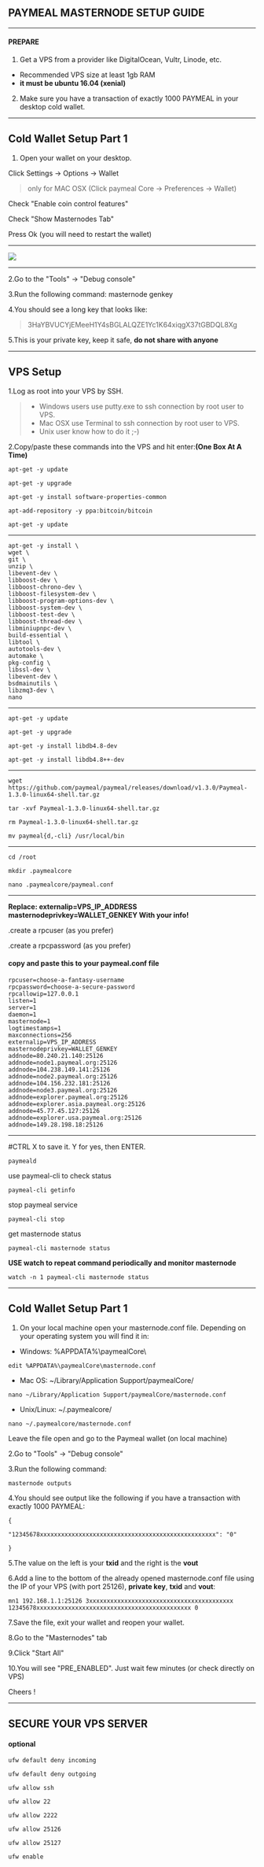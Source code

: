 ## PAYMEAL MASTERNODE SETUP GUIDE

------------

#### PREPARE
1. Get a VPS from a provider like DigitalOcean, Vultr, Linode, etc.
- Recommended VPS size at least 1gb RAM
- **it must be ubuntu 16.04 (xenial)**
2. Make sure you have a transaction of exactly 1000 PAYMEAL in your desktop cold wallet.

------------

## Cold Wallet Setup Part 1
1. Open your wallet on your desktop.

Click Settings -> Options -> Wallet       
> only for MAC OSX (Click paymeal Core -> Preferences -> Wallet)

Check "Enable coin control features"

Check "Show Masternodes Tab"

Press Ok (you will need to restart the wallet)

------------


![](https://github.com/paymeal/paymeal/blob/master/doc/screen001.png?raw=true)

------------

2.Go to the "Tools" -> "Debug console"

3.Run the following command: masternode genkey

4.You should see a long key that looks like:

> 3HaYBVUCYjEMeeH1Y4sBGLALQZE1Yc1K64xiqgX37tGBDQL8Xg

5.This is your private key, keep it safe, **do not share with anyone**

------------

## VPS Setup
1.Log as root into your VPS by SSH.
> - Windows users use putty.exe to ssh connection by root user to VPS.
> - Mac OSX use Terminal to ssh connection by root user to VPS.
> - Unix user know how to do it ;-)

2.Copy/paste these commands into the VPS and hit enter:**(One Box At A Time)**

```apt-get -y update```

```apt-get -y upgrade```

```apt-get -y install software-properties-common```

```apt-add-repository -y ppa:bitcoin/bitcoin```

```apt-get -y update```

------------


```
apt-get -y install \
wget \
git \
unzip \
libevent-dev \
libboost-dev \
libboost-chrono-dev \
libboost-filesystem-dev \
libboost-program-options-dev \
libboost-system-dev \
libboost-test-dev \
libboost-thread-dev \
libminiupnpc-dev \
build-essential \
libtool \
autotools-dev \
automake \
pkg-config \
libssl-dev \
libevent-dev \
bsdmainutils \
libzmq3-dev \
nano
```

------------


```apt-get -y update```

```apt-get -y upgrade```

```apt-get -y install libdb4.8-dev```

```apt-get -y install libdb4.8++-dev```

------------

```wget https://github.com/paymeal/paymeal/releases/download/v1.3.0/Paymeal-1.3.0-linux64-shell.tar.gz```

```tar -xvf Paymeal-1.3.0-linux64-shell.tar.gz```

```rm Paymeal-1.3.0-linux64-shell.tar.gz```

```mv paymeal{d,-cli} /usr/local/bin```

------------

```cd /root```

```mkdir .paymealcore```

```nano .paymealcore/paymeal.conf```

------------



**Replace: externalip=VPS_IP_ADDRESS masternodeprivkey=WALLET_GENKEY With your info!**

.create a rpcuser (as you prefer)

.create a rpcpassword (as you prefer)

#### copy and paste this to your **paymeal.conf** file

```
rpcuser=choose-a-fantasy-username
rpcpassword=choose-a-secure-password
rpcallowip=127.0.0.1
listen=1
server=1
daemon=1
masternode=1
logtimestamps=1
maxconnections=256
externalip=VPS_IP_ADDRESS
masternodeprivkey=WALLET_GENKEY
addnode=80.240.21.140:25126
addnode=node1.paymeal.org:25126
addnode=104.238.149.141:25126
addnode=node2.paymeal.org:25126
addnode=104.156.232.181:25126
addnode=node3.paymeal.org:25126
addnode=explorer.paymeal.org:25126
addnode=explorer.asia.paymeal.org:25126
addnode=45.77.45.127:25126
addnode=explorer.usa.paymeal.org:25126
addnode=149.28.198.18:25126
```

------------


#CTRL X to save it. Y for yes, then ENTER.

```paymeald```

use paymeal-cli to check status

```paymeal-cli getinfo```

stop paymeal service

```paymeal-cli stop```

get masternode status

```paymeal-cli masternode status```

**USE watch to repeat command periodically and monitor masternode**

```watch -n 1 paymeal-cli masternode status```


------------


## Cold Wallet Setup Part 1


1. On your local machine open your masternode.conf file. Depending on your operating system you will find it in:

- Windows: %APPDATA%\paymealCore\

```edit %APPDATA%\paymealCore\masternode.conf```

- Mac OS: ~/Library/Application Support/paymealCore/

```nano ~/Library/Application Support/paymealCore/masternode.conf```

- Unix/Linux: ~/.paymealcore/

```nano ~/.paymealcore/masternode.conf```

Leave the file open and go 
to the Paymeal wallet (on local machine)

2.Go to "Tools" -> "Debug console"

3.Run the following command: 

```masternode outputs```

4.You should see output like the following if you have a transaction with exactly 1000 PAYMEAL:

```
{

"12345678xxxxxxxxxxxxxxxxxxxxxxxxxxxxxxxxxxxxxxxxxxxxxxxxxx": "0"

}
```

5.The value on the left is your **txid** and the right is the **vout**

6.Add a line to the bottom of the already opened masternode.conf file using the IP of your VPS (with port 25126), **private key**, **txid** and **vout**:

```mn1 192.168.1.1:25126 3xxxxxxxxxxxxxxxxxxxxxxxxxxxxxxxxxxxxxxxxx 12345678xxxxxxxxxxxxxxxxxxxxxxxxxxxxxxxxxxxxxxxxxxxx 0```

7.Save the file, exit your wallet and reopen your wallet.

8.Go to the "Masternodes" tab

9.Click "Start All"

10.You will see "PRE_ENABLED". Just wait few minutes (or check directly on VPS)

Cheers !

------------

## SECURE YOUR VPS SERVER
#### optional
```ufw default deny incoming```

```ufw default deny outgoing```

```ufw allow ssh```

```ufw allow 22```

```ufw allow 2222```

```ufw allow 25126```

```ufw allow 25127```

```ufw enable```

